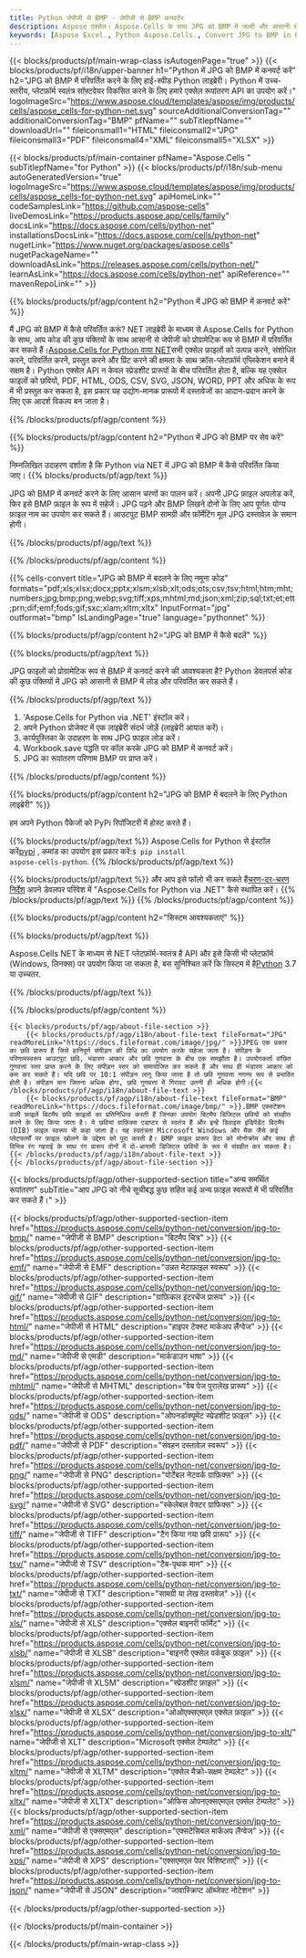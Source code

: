 ```yaml
---
title: Python जेपीजी से BMP - जेपीजी से BMP कनवर्टर
description: Aspose एक्सेल। Aspose.Cells के साथ JPG को BMP में जल्दी और आसानी से बदलें। Python JPG को BMP में बदलें। Python JPG को BMP में सेव करें। Python का उपयोग करके JPG को BMP के रूप में सेव करें।
keywords: [Aspose Excel., Python Aspose.Cells., Convert JPG to BMP in Python., Save JPG to BMP using Python., Python JPG to BMP saveformat., JPG to BMP Converter., Python Save JPG as BMP]
---
```

{{< blocks/products/pf/main-wrap-class isAutogenPage="true" >}}
{{< blocks/products/pf/i18n/upper-banner h1="Python में JPG को BMP में कनवर्ट करें" h2="JPG को BMP में परिवर्तित करने के लिए हाई-स्पीड Python लाइब्रेरी। Python में उच्च-स्तरीय, प्लेटफ़ॉर्म स्वतंत्र सॉफ़्टवेयर विकसित करने के लिए हमारे एक्सेल रूपांतरण API का उपयोग करें।" logoImageSrc="https://www.aspose.cloud/templates/aspose/img/products/cells/aspose_cells-for-python-net.svg" sourceAdditionalConversionTag="" additionalConversionTag="BMP" pfName="" subTitlepfName="" downloadUrl="" fileiconsmall1="HTML" fileiconsmall2="JPG" fileiconsmall3="PDF" fileiconsmall4="XML" fileiconsmall5="XLSX" >}}

{{< blocks/products/pf/main-container pfName="Aspose.Cells " subTitlepfName="for Python" >}}
{{< blocks/products/pf/i18n/sub-menu autoGeneratedVersion="true" logoImageSrc="https://www.aspose.cloud/templates/aspose/img/products/cells/aspose_cells-for-python-net.svg" apiHomeLink="" codeSamplesLink="https://github.com/aspose-cells" liveDemosLink="https://products.aspose.app/cells/family" docsLink="https://docs.aspose.com/cells/python-net" installationsDocsLink="https://docs.aspose.com/cells/python-net" nugetLink="https://www.nuget.org/packages/aspose.cells" nugetPackageName="" downloadAsLink="https://releases.aspose.com/cells/python-net/" learnAsLink="https://docs.aspose.com/cells/python-net" apiReference="" mavenRepoLink="" >}}


{{% blocks/products/pf/agp/content h2="Python में JPG को BMP में कनवर्ट करें" %}}

 मैं JPG को BMP में कैसे परिवर्तित करूं? NET लाइब्रेरी के माध्यम से Aspose.Cells for Python के साथ, आप कोड की कुछ पंक्तियों के साथ आसानी से जेपीजी को प्रोग्रामेटिक रूप से BMP में परिवर्तित कर सकते हैं।[Aspose.Cells for Python वाया NET](https://pypi.org/project/aspose-cells-python/)सभी एक्सेल फ़ाइलों को उत्पन्न करने, संशोधित करने, परिवर्तित करने, प्रस्तुत करने और प्रिंट करने की क्षमता के साथ क्रॉस-प्लेटफ़ॉर्म एप्लिकेशन बनाने में सक्षम है। Python एक्सेल API न केवल स्प्रेडशीट प्रारूपों के बीच परिवर्तित होता है, बल्कि यह एक्सेल फाइलों को छवियों, PDF, HTML, ODS, CSV, SVG, JSON, WORD, PPT और अधिक के रूप में भी प्रस्तुत कर सकता है, इस प्रकार यह उद्योग-मानक प्रारूपों में दस्तावेजों का आदान-प्रदान करने के लिए एक आदर्श विकल्प बन जाता है।

{{% /blocks/products/pf/agp/content %}}


{{% blocks/products/pf/agp/content h2="Python में JPG को BMP पर सेव करें" %}}

निम्नलिखित उदाहरण दर्शाता है कि Python via NET में JPG को BMP में कैसे परिवर्तित किया जाए।
{{% blocks/products/pf/agp/text %}}

JPG को BMP में कनवर्ट करने के लिए आसान चरणों का पालन करें। अपनी JPG फ़ाइल अपलोड करें, फिर इसे BMP फ़ाइल के रूप में सहेजें। JPG पढ़ने और BMP लिखने दोनों के लिए आप पूर्णतः योग्य फ़ाइल नाम का उपयोग कर सकते हैं। आउटपुट BMP सामग्री और फ़ॉर्मेटिंग मूल JPG दस्तावेज़ के समान होगी।

{{% /blocks/products/pf/agp/text %}}

{{% /blocks/products/pf/agp/content %}}

{{% cells-convert title="JPG को BMP में बदलने के लिए नमूना कोड" formats="pdf;xls;xlsx;docx;pptx;xlsm;xlsb;xlt;ods;ots;csv;tsv;html;htm;mht;numbers;jpg;bmp;png;webp;svg;tiff;xps;mhtml;md;json;xml;zip;sql;txt;et;ett;prn;dif;emf;fods;gif;sxc;xlam;xltm;xltx" InputFormat="jpg" outformat="bmp" IsLandingPage="true" language="pythonnet" %}}

{{% blocks/products/pf/agp/content h2="JPG को BMP में कैसे बदलें" %}}

{{% blocks/products/pf/agp/text %}}

JPG फ़ाइलों को प्रोग्रामेटिक रूप से BMP में कनवर्ट करने की आवश्यकता है? Python डेवलपर्स कोड की कुछ पंक्तियों में JPG को आसानी से BMP में लोड और परिवर्तित कर सकते हैं।

{{% /blocks/products/pf/agp/text %}}

1.  'Aspose.Cells for Python via .NET' इंस्टॉल करें।
1.  अपने Python प्रोजेक्ट में एक लाइब्रेरी संदर्भ जोड़ें (लाइब्रेरी आयात करें)।
1.  कार्यपुस्तिका के उदाहरण के साथ JPG फ़ाइल लोड करें।
1.  Workbook.save पद्धति पर कॉल करके JPG को BMP में कनवर्ट करें।
1.  JPG का रूपांतरण परिणाम BMP पर प्राप्त करें।

{{% /blocks/products/pf/agp/content %}}


{{% blocks/products/pf/agp/content h2="JPG को BMP में बदलने के लिए Python लाइब्रेरी" %}}

हम अपने Python पैकेजों को PyPi रिपॉजिटरी में होस्ट करते हैं।

{{% blocks/products/pf/agp/text %}}
 Aspose.Cells for Python से इंस्टॉल करें<a href="https://pypi.org/project/aspose-cells-python/">pypi</a> , कमांड का उपयोग इस प्रकार करें:<code>$ pip install aspose-cells-python</code>.
{{% /blocks/products/pf/agp/text %}}

{{% blocks/products/pf/agp/text %}}
 और आप इसे फॉलो भी कर सकते हैं[चरण-दर-चरण निर्देश](https://docs.aspose.com/cells/python-net/getting-started/) अपने डेवलपर परिवेश में "Aspose.Cells for Python via .NET" कैसे स्थापित करें।
{{% /blocks/products/pf/agp/text %}}
{{% /blocks/products/pf/agp/content %}}

{{% blocks/products/pf/agp/content h2="सिस्टम आवश्यकताएं" %}}

{{% blocks/products/pf/agp/text %}}

 Aspose.Cells NET के माध्यम से NET प्लेटफ़ॉर्म-स्वतंत्र है API और इसे किसी भी प्लेटफ़ॉर्म (Windows, लिनक्स) पर उपयोग किया जा सकता है, बस सुनिश्चित करें कि सिस्टम में है[Python](https://www.python.org/downloads/) 3.7 या उच्चतर.
 
{{% /blocks/products/pf/agp/text %}}

{{% /blocks/products/pf/agp/content %}}

<!-- aboutfile Starts -->
    {{< blocks/products/pf/agp/about-file-section >}}
        {{< blocks/products/pf/agp/i18n/about-file-text fileFormat="JPG" readMoreLink="https://docs.fileformat.com/image/jpg/" >}}JPEG एक प्रकार का छवि प्रारूप है जिसे हानिपूर्ण संपीड़न की विधि का उपयोग करके सहेजा जाता है। संपीड़न के परिणामस्वरूप आउटपुट छवि, भंडारण आकार और छवि गुणवत्ता के बीच एक समझौता है। उपयोगकर्ता वांछित गुणवत्ता स्तर प्राप्त करने के लिए संपीड़न स्तर को समायोजित कर सकते हैं और साथ ही भंडारण आकार को कम कर सकते हैं। यदि छवि पर 10:1 संपीड़न लागू किया जाता है तो छवि गुणवत्ता नगण्य रूप से प्रभावित होती है। संपीड़न मान जितना अधिक होगा, छवि गुणवत्ता में गिरावट उतनी ही अधिक होगी।{{< /blocks/products/pf/agp/i18n/about-file-text >}}
        {{< blocks/products/pf/agp/i18n/about-file-text fileFormat="BMP" readMoreLink="https://docs.fileformat.com/image/bmp/" >}}.BMP एक्सटेंशन वाली फ़ाइलें बिटमैप छवि फ़ाइलों का प्रतिनिधित्व करती हैं जिनका उपयोग बिटमैप डिजिटल छवियों को संग्रहीत करने के लिए किया जाता है। ये छवियां ग्राफ़िक्स एडाप्टर से स्वतंत्र हैं और इन्हें डिवाइस इंडिपेंडेंट बिटमैप (DIB) फ़ाइल स्वरूप भी कहा जाता है। यह स्वतंत्रता Microsoft Windows और मैक जैसे कई प्लेटफार्मों पर फ़ाइल खोलने के उद्देश्य को पूरा करती है। BMP फ़ाइल प्रारूप डेटा को मोनोक्रोम और साथ ही विभिन्न रंग गहराई के साथ रंग प्रारूप दोनों में दो-आयामी डिजिटल छवियों के रूप में संग्रहीत कर सकता है।{{< /blocks/products/pf/agp/i18n/about-file-text >}}
    {{< /blocks/products/pf/agp/about-file-section >}}
<!-- aboutfile Ends -->

{{< blocks/products/pf/agp/other-supported-section title="अन्य समर्थित रूपांतरण" subTitle="आप JPG को नीचे सूचीबद्ध कुछ सहित कई अन्य फ़ाइल स्वरूपों में भी परिवर्तित कर सकते हैं।" >}}

{{< blocks/products/pf/agp/other-supported-section-item href="https://products.aspose.com/cells/python-net/conversion/jpg-to-bmp/" name="जेपीजी से BMP" description="बिटमैप चित्र" >}}
{{< blocks/products/pf/agp/other-supported-section-item href="https://products.aspose.com/cells/python-net/conversion/jpg-to-emf/" name="जेपीजी से EMF" description="उन्नत मेटाफ़ाइल स्वरूप" >}}
{{< blocks/products/pf/agp/other-supported-section-item href="https://products.aspose.com/cells/python-net/conversion/jpg-to-gif/" name="जेपीजी से GIF" description="ग्राफ़िकल इंटरचेंज प्रारूप" >}}
{{< blocks/products/pf/agp/other-supported-section-item href="https://products.aspose.com/cells/python-net/conversion/jpg-to-html/" name="जेपीजी से HTML" description="हाइपर टेक्स्ट मार्कअप लैंग्वेज" >}}
{{< blocks/products/pf/agp/other-supported-section-item href="https://products.aspose.com/cells/python-net/conversion/jpg-to-md/" name="जेपीजी से एमडी" description="मार्कडाउन भाषा" >}}
{{< blocks/products/pf/agp/other-supported-section-item href="https://products.aspose.com/cells/python-net/conversion/jpg-to-mhtml/" name="जेपीजी से MHTML" description="वेब पेज पुरालेख प्रारूप" >}}
{{< blocks/products/pf/agp/other-supported-section-item href="https://products.aspose.com/cells/python-net/conversion/jpg-to-ods/" name="जेपीजी से ODS" description="ओपनडॉक्यूमेंट स्प्रेडशीट फ़ाइल" >}}
{{< blocks/products/pf/agp/other-supported-section-item href="https://products.aspose.com/cells/python-net/conversion/jpg-to-pdf/" name="जेपीजी से PDF" description="संवहन दस्तावेज़ स्वरूप" >}}
{{< blocks/products/pf/agp/other-supported-section-item href="https://products.aspose.com/cells/python-net/conversion/jpg-to-png/" name="जेपीजी से PNG" description="पोर्टेबल नेटवर्क ग्राफ़िक्स" >}}
{{< blocks/products/pf/agp/other-supported-section-item href="https://products.aspose.com/cells/python-net/conversion/jpg-to-svg/" name="जेपीजी से SVG" description="स्केलेबल वेक्टर ग्राफिक्स" >}}
{{< blocks/products/pf/agp/other-supported-section-item href="https://products.aspose.com/cells/python-net/conversion/jpg-to-tiff/" name="जेपीजी से TIFF" description="टैग किया गया छवि प्रारूप" >}}
{{< blocks/products/pf/agp/other-supported-section-item href="https://products.aspose.com/cells/python-net/conversion/jpg-to-tsv/" name="जेपीजी से TSV" description="टैब-पृथक मान" >}}
{{< blocks/products/pf/agp/other-supported-section-item href="https://products.aspose.com/cells/python-net/conversion/jpg-to-txt/" name="जेपीजी से TXT" description="सामग्री या लेख दस्तावेज़" >}}
{{< blocks/products/pf/agp/other-supported-section-item href="https://products.aspose.com/cells/python-net/conversion/jpg-to-xls/" name="जेपीजी से XLS" description="एक्सेल बाइनरी फॉर्मेट" >}}
{{< blocks/products/pf/agp/other-supported-section-item href="https://products.aspose.com/cells/python-net/conversion/jpg-to-xlsb/" name="जेपीजी से XLSB" description="बाइनरी एक्सेल वर्कबुक फ़ाइल" >}}
{{< blocks/products/pf/agp/other-supported-section-item href="https://products.aspose.com/cells/python-net/conversion/jpg-to-xlsm/" name="जेपीजी से XLSM" description="स्प्रेडशीट फ़ाइल" >}}
{{< blocks/products/pf/agp/other-supported-section-item href="https://products.aspose.com/cells/python-net/conversion/jpg-to-xlsx/" name="जेपीजी से XLSX" description="ओओएक्सएमएल एक्सेल फ़ाइल" >}}
{{< blocks/products/pf/agp/other-supported-section-item href="https://products.aspose.com/cells/python-net/conversion/jpg-to-xlt/" name="जेपीजी से XLT" description="Microsoft एक्सेल टेम्पलेट" >}}
{{< blocks/products/pf/agp/other-supported-section-item href="https://products.aspose.com/cells/python-net/conversion/jpg-to-xltm/" name="जेपीजी से XLTM" description="एक्सेल मैक्रो-सक्षम टेम्पलेट" >}}
{{< blocks/products/pf/agp/other-supported-section-item href="https://products.aspose.com/cells/python-net/conversion/jpg-to-xltx/" name="जेपीजी से XLTX" description="ऑफिस ओपनएक्सएमएल एक्सेल टेम्पलेट" >}}
{{< blocks/products/pf/agp/other-supported-section-item href="https://products.aspose.com/cells/python-net/conversion/jpg-to-xml/" name="जेपीजी से एक्सएमएल" description="एक्सटेंसिबल मार्कअप लैंग्वेज" >}}
{{< blocks/products/pf/agp/other-supported-section-item href="https://products.aspose.com/cells/python-net/conversion/jpg-to-xps/" name="जेपीजी से XPS" description="एक्सएमएल पेपर विशिष्टताएँ" >}}
{{< blocks/products/pf/agp/other-supported-section-item href="https://products.aspose.com/cells/python-net/conversion/jpg-to-json/" name="जेपीजी से JSON" description="जावास्क्रिप्ट ऑब्जेक्ट नोटेशन" >}}

{{< /blocks/products/pf/agp/other-supported-section >}}

{{< /blocks/products/pf/main-container >}}
    
{{< /blocks/products/pf/main-wrap-class >}}
